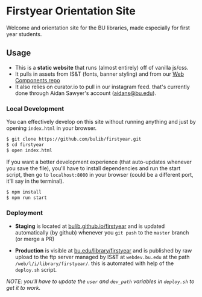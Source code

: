 # Firstyear Orientation Site

Welcome and orientation site for the BU libraries, made especially for first year students.

## Usage

- This is a **static website** that runs (almost entirely) off of vanilla js/css.
- It pulls in assets from IS&T (fonts, banner styling) and from our [Web Components repo](https://github.com/)
- It also relies on curator.io to pull in our instagram feed. that's currently done through
  Aidan Sawyer's account (aidans@bu.edu).

### Local Development

You can effectively develop on this site without running anything and just by
  opening `index.html` in your browser.

```bash
$ git clone https://github.com/bulib/firstyear.git
$ cd firstyear
$ open index.html
```

If you want a better development experience (that auto-updates whenever you save the file),
  you'll have to install dependencies and run the start script, then go to `localhost:8000`
  in your browser (could be a different port, it'll say in the terminal).

```bash
$ npm install
$ npm run start
```

### Deployment

- **Staging** is located at [bulib.github.io/firstyear](https://bulib.github.io/firstyear) and is
  updated automatically (by github) whenever you `git push` to the `master` branch (or merge a PR)

- **Production** is visible at [bu.edu/library/firstyear](https://www.bu.edu/library/firstyear/)
  and is published by raw upload to the ftp server managed by IS&T at `webdev.bu.edu` at the
  path `/web/l/i/library/firstyear/`. this is automated with help of the `deploy.sh` script.

_NOTE: you'll have to update the `user` and `dev_path` variables in `deploy.sh` to get it to work._
